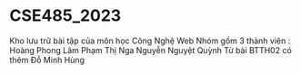 # CSE485_2023
Kho lưu trữ bài tập của môn học Công Nghệ Web
Nhóm gồm 3 thành viên :
Hoàng Phong Lâm 
Phạm Thị Nga
Nguyễn Nguyệt Quỳnh
Từ bài BTTH02 có thêm Đỗ Minh Hùng
